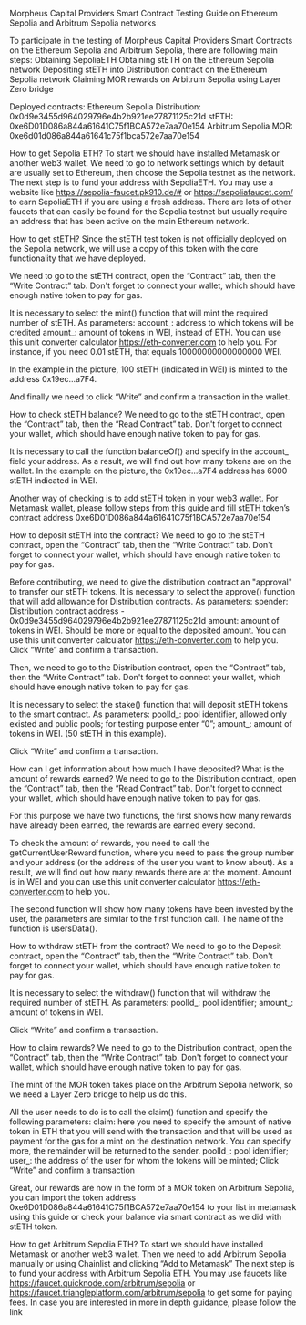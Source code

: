 Morpheus Capital Providers Smart Contract Testing Guide on Ethereum Sepolia and Arbitrum Sepolia networks


To participate in the testing of Morpheus Capital Providers Smart Contracts on the Ethereum Sepolia and Arbitrum Sepolia, there are following main steps:
Obtaining SepoliaETH
Obtaining stETH on the Ethereum Sepolia network
Depositing stETH into Distribution contract on the Ethereum Sepolia network
Claiming MOR rewards on Arbitrum Sepolia using Layer Zero bridge

Deployed contracts:
Ethereum Sepolia
Distribution: 0x0d9e3455d964029796e4b2b921ee27871125c21d
stETH: 0xe6D01D086a844a61641C75f1BCA572e7aa70e154
Arbitrum Sepolia
MOR: 0xe6d01d086a844a61641c75f1bca572e7aa70e154

How to get Sepolia ETH?
To start we should have installed Metamask or another web3 wallet. We need to go to network settings which by default are usually set to Ethereum, then choose the Sepolia testnet as the network.
The next step is to fund your address with SepoliaETH. You may use a website like https://sepolia-faucet.pk910.de/# or https://sepoliafaucet.com/ to earn SepoliaETH if you are using a fresh address.
There are lots of other faucets that can easily be found for the Sepolia testnet but usually require an address that has been active on the main Ethereum network.




How to get stETH?
Since the stETH test token is not officially deployed on the Sepolia network, we will use a copy of this token with the core functionality that we have deployed.

We need to go to the stETH contract, open the “Contract” tab, then the “Write Contract” tab. Don't forget to connect your wallet, which should have enough native token to pay for gas.

It is necessary to select the mint() function that will mint the required number of stETH. As parameters:
account_: address to which tokens will be credited
amount_: amount of tokens in WEI, instead of ETH. You can use this unit converter calculator https://eth-converter.com to help you. For instance, if you need 0.01 stETH, that equals 10000000000000000 WEI. 

In the example in the picture, 100 stETH (indicated in WEI) is minted to the address 0x19ec...a7F4.

And finally we need to click “Write” and confirm a transaction in the wallet.









How to check stETH balance?
We need to go to the stETH contract, open the “Contract” tab, then the “Read Contract” tab. Don't forget to connect your wallet, which should have enough native token to pay for gas.

It is necessary to call the function balanceOf() and specify in the account_ field your address. As a result, we will find out how many tokens are on the wallet.
In the example on the picture, the 0x19ec...a7F4 address has 6000 stETH indicated in WEI.

Another way of checking is to add stETH token in your web3 wallet. For Metamask wallet, please follow steps from this guide and fill stETH token’s contract address 0xe6D01D086a844a61641C75f1BCA572e7aa70e154

How to deposit stETH into the contract?
We need to go to the stETH contract, open the “Contract” tab, then the “Write Contract” tab. Don't forget to connect your wallet, which should have enough native token to pay for gas.

Before contributing, we need to give the distribution contract an "approval" to transfer our stETH tokens. It is necessary to select the approve() function that will add allowance for Distribution contracts. As parameters:
spender: Distribution contract address - 0x0d9e3455d964029796e4b2b921ee27871125c21d
amount: amount of tokens in WEI. Should be more or equal to the deposited amount. You can use this unit converter calculator https://eth-converter.com to help you.
Click “Write” and confirm a transaction.

Then, we need to go to the Distribution contract, open the “Contract” tab, then the “Write Contract” tab. Don't forget to connect your wallet, which should have enough native token to pay for gas.

It is necessary to select the stake() function that will deposit stETH tokens to the smart contract. As parameters:
poolId_: pool identifier, allowed only existed and public pools; for testing purpose enter “0”;
amount_: amount of tokens in WEI. (50 stETH in this example).

Click “Write” and confirm a transaction.


How can I get information about how much I have deposited? What is the amount of rewards earned?
We need to go to the Distribution contract, open the “Contract” tab, then the “Read Contract” tab. Don't forget to connect your wallet, which should have enough native token to pay for gas.

For this purpose we have two functions, the first shows how many rewards have already been earned, the rewards are earned every second.

To check the amount of rewards, you need to call the getCurrentUserReward function, where you need to pass the group number and your address (or the address of the user you want to know about). As a result, we will find out how many rewards there are at the moment. Amount is in WEI and you can use this unit converter calculator https://eth-converter.com to help you.


The second function will show how many tokens have been invested by the user, the parameters are similar to the first function call. The name of the function is usersData().









How to withdraw stETH from the contract?
We need to go to the Deposit contract, open the “Contract” tab, then the “Write Contract” tab. Don't forget to connect your wallet, which should have enough native token to pay for gas.

It is necessary to select the withdraw() function that will withdraw the required number of stETH. As parameters:
poolId_: pool identifier;
amount_: amount of tokens in WEI.

Click “Write” and confirm a transaction.

How to claim rewards?
We need to go to the Distribution contract, open the “Contract” tab, then the “Write Contract” tab. Don't forget to connect your wallet, which should have enough native token to pay for gas.

The mint of the MOR token takes place on the Arbitrum Sepolia network, so we need a Layer Zero bridge to help us do this. 

All the user needs to do is to call the claim() function and specify the following parameters:
claim: here you need to specify the amount of native token in ETH that you will send with the transaction and that will be used as payment for the gas for a mint on the destination network. You can specify more, the remainder will be returned to the sender.
poolId_: pool identifier;
user_: the address of the user for whom the tokens will be minted; 
Click “Write” and confirm a transaction

Great, our rewards are now in the form of a MOR token on Arbitrum Sepolia, you can import the token address 0xe6D01D086a844a61641C75f1BCA572e7aa70e154 to your list in metamask using this guide or check your balance via smart contract as we did with stETH token.

How to get Arbitrum Sepolia ETH?
To start we should have installed Metamask or another web3 wallet. Then we need to add Arbitrum Sepolia manually or using Chainlist and clicking “Add to Metamask”
The next step is to fund your address with Arbitrum Sepolia ETH. You may use faucets like https://faucet.quicknode.com/arbitrum/sepolia or https://faucet.triangleplatform.com/arbitrum/sepolia to get some for paying fees.
In case you are interested in more in depth guidance, please follow the link 


